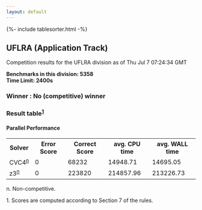 ```yaml
---
layout: default
---
```

{%- include tablesorter.html -%}

##  UFLRA (Application Track)

Competition results for the UFLRA division as of Thu Jul 7 07:24:34 GMT

**Benchmarks in this division: 5358**
<br/>
**Time Limit: 2400s**


###  Winner : No (competitive) winner 
### Result table<sup><a href="#fn1">1</a></sup>
 




#### Parallel Performance
<table id="parallel" class="result sorted">
<tr>
<th class="center">Solver</th>
<th class="center">Error Score</th>
<th class="center">Correct Score</th>
<th class="center">avg. CPU time </th>
<th class="center">avg. WALL time </th>
</tr>
</thead>
<tr>
<td>CVC4<SUP><a href="#fn">n</a></SUP>
</td>
<td class="right">0</td>
<td class="right">68232</td>
<td class="right">14948.71</td>
<td class="right">14695.05</td>
</tr>
<tr>
<td>z3<SUP><a href="#fn">n</a></SUP>
</td>
<td class="right">0</td>
<td class="right">223820</td>
<td class="right">214857.96</td>
<td class="right">213226.73</td>
</tr>
</table>
<span id="fn"> n. Non-competitive.</span>

<span id="fn1"> 1. Scores are computed according to Section 7 of the rules.</span>


